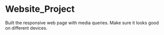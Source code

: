 # Website_Project

Built the responsive web page with media queries. Make sure it looks good on different devices.
